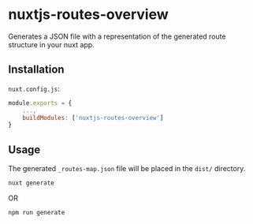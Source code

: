 # nuxtjs-routes-overview

Generates a JSON file with a representation of the generated route structure in your nuxt app.

## Installation

`nuxt.config.js`:

````javascript
module.exports = {
    ...,
    buildModules: ['nuxtjs-routes-overview']
}
````

## Usage

The generated `_routes-map.json` file will be placed in the `dist/` directory.

````bash
nuxt generate
````

OR

````bash
npm run generate
````
